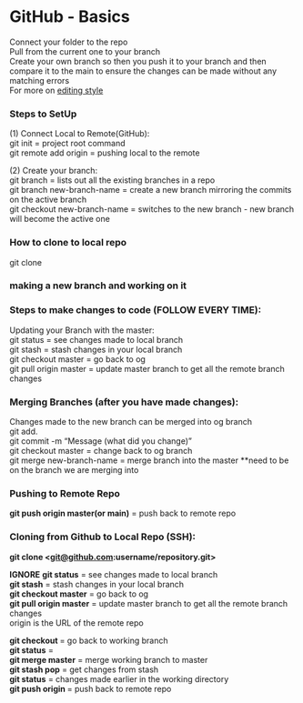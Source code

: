 # **GitHub - Basics**
Connect your folder to the repo <br/>
Pull from the current one to your branch<br/>
Create your own branch so then you push it to your branch and then compare it to the main to ensure the changes can be made without any matching errors <br/>
For more on [editing style](https://docs.github.com/en/get-started/writing-on-github/getting-started-with-writing-and-formatting-on-github/basic-writing-and-formatting-syntax)

### Steps to SetUp
(1) Connect Local to Remote(GitHub):<br/>
git init = project root command<br/>
git remote add origin <Repo Location> = pushing local to the remote<br/>

(2) Create your branch:<br/>
git branch = lists out all the existing branches in a repo<br/>
git branch new-branch-name = create a new branch mirroring the commits on the active branch<br/>
git checkout new-branch-name = switches to the new branch - new branch will become the active one<br/>

### How to clone to local repo
git clone <link>

### making a new branch and working on it


### Steps to make changes to code (FOLLOW EVERY TIME):
Updating your Branch with the master: <br/>
git status = see changes made to local branch <br/>
git stash = stash changes in your local branch <br/>
git checkout master = go back to og <br/>
git pull origin master = update master branch to get all the remote branch changes <br/>

### Merging Branches (after you have made changes):
Changes made to the new branch can be merged into og branch <br/>
git add.<br/>
git commit -m “Message (what did you change)”<br/>
git checkout master = change back to og branch<br/>
git merge new-branch-name = merge branch into the master **need to be on the branch we are merging into<br/>

### Pushing to Remote Repo
**git push origin master(or main)** = push back to remote repo <br/>


### Cloning from Github to Local Repo (SSH):
**git clone <git@github.com:username/repository.git>** <br/>







****IGNORE****
**git status** = see changes made to local branch<br/>
**git stash** = stash changes in your local branch<br/>
**git checkout master** = go back to og<br/>
**git pull origin master** = update master branch to get all the remote branch changes<br/>
origin is the URL of the remote repo<br/>

**git checkout <new-branch-name>** = go back to working branch<br/>
**git status** = <br/>
**git merge master** = merge working branch to master<br/>
**git stash pop** = get changes from stash<br/>
**git status** = changes made earlier in the working directory<br/>
**git push origin <new-branch-name>** = push back to remote repo<br/>
 
